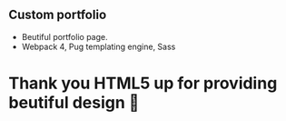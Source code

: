 ## Custom portfolio 

- Beutiful portfolio page. 
- Webpack 4, Pug templating engine, Sass 


# Thank you HTML5 up for providing beutiful design :blue_heart:

